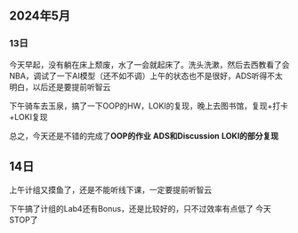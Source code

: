 ## 2024年5月
### 13日
今天早起，没有躺在床上颓废，水了一会就起床了。洗头洗漱，然后去西教看了会NBA，调试了一下AI模型（还不如不调）上午的状态也不是很好，ADS听得不太明白，以后还是要提前听智云

下午骑车去玉泉，搞了一下OOP的HW，LOKI的复现，晚上去图书馆，复现+打卡+LOKI复现

总之，今天还是不错的完成了**OOP的作业** **ADS和Discussion**
**LOKI的部分复现**
## 14日
上午计组又摸鱼了，还是不能听线下课，一定要提前听智云

下午搞了计组的Lab4还有Bonus，还是比较好的，只不过效率有点低了
今天STOP了